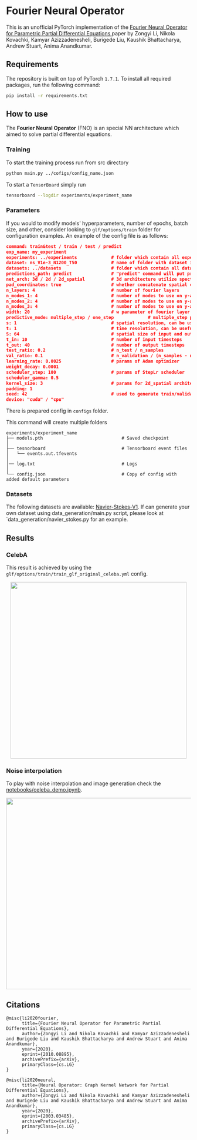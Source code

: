 # Fourier Neural Operator

This is an unofficial PyTorch implementation of the [Fourier Neural Operator for Parametric
Partial Differential Equations
](https://arxiv.org/pdf/2010.08895.pdf) paper by Zongyi Li, Nikola Kovachki, Kamyar Azizzadenesheli, Burigede Liu, Kaushik Bhattacharya, Andrew Stuart, Anima Anandkumar.


## Requirements

The repository is built on top of PyTorch `1.7.1`. 
To install all required packages, run the following command:

```bash
pip install -r requirements.txt
```

## How to use

The **Fourier Neural Operator** (FNO) is an special NN architecture which aimed to solve partial differential equations. 

### Training

To start the training process run from src directory

```bash
python main.py ../cofigs/config_name.json
```

To start a `TensorBoard` simply run

```bash
tensorboard --logdir experiments/experiment_name
```

### Parameters


If you would to modify models' hyperparameters, number of epochs, batch size, and other, 
consider looking to `glf/options/train` folder for configuration examples.
An example of the config file is as follows:

```json
command: train&test / train / test / predict 
exp_name: my_experiment                 
experiments: ../experiments             # folder which contain all experiments
dataset: ns_V1e-3_N1200_T50             # name of folder with dataset in appropriate format
datasets: ../datasets                   # folder which contain all datasets
predictions_path: predict               # "predict" command will put predictions into this folder in predictions folder
net_arch: 3d / 2d / 2d_spatial          # 3d architecture utilize spectral convolutions also with time axis, 2d_spatial use default 2d convolutions
pad_coordinates: true                   # whether concatenate spatial coordinates on time axis or not
n_layers: 4                             # number of fourier layers
n_modes_1: 4                            # number of modes to use on y-axis
n_modes_2: 4                            # number of modes to use on y-axis
n_modes_3: 4                            # number of modes to use on y-axis
width: 20                               # w parameter of fourier layer / number of channels
predictive_mode: multiple_step / one_step             # multiple_step predict t_out steps by one forward pass, one_step first predict next timestep then concatenate previous input steps with prediction repeating procedure t_out times; for more details see src/train.py
s: 1                                    # spatial resolution, can be usefull for test/prediction commands
t: 1                                    # time resolution, can be usefull for test/prediction commands
S: 64                                   # spatial size of input and output after downsampling
t_in: 10                                # number of input timesteps
t_out: 40                               # number of output timesteps
test_ratio: 0.2                         # n_test / n_samples
val_ratio: 0.1                          # n_validation / (n_samples - n_test) 
learning_rate: 0.0025                   # params of Adam optimizer
weight_decay: 0.0001
scheduler_step: 100                     # params of StepLr scheduler
scheduler_gamma: 0.5
kernel_size: 3                          # params for 2d_spatial architecture
padding: 1
seed: 42                                # used to generate train/validation/test split
device: "cuda" / "cpu"


```

There is prepared config in `configs` folder.


This command will create multiple folders

```
experiments/experiment_name
├── models.pth                              # Saved checkpoint
│   
├── tesnorboard                             # Tensorboard event files
│   └── events.out.tfevents
│
│── log.txt                                 # Logs
│
└── config.json                             # Copy of config with added default parameters
```

### Datasets

The following datasets are available: [Navier-Stokes-V1](https://drive.google.com/drive/folders/1KIU2v3GDFwey4tLVyEJW6Q4ImMwKIFxR?usp=sharing). 
If can generate your own dataset using data_generation/main.py script, please look at `data_generation/navier_stokes.py for an example.


## Results

### CelebA

This result is achieved by using the `glf/options/train/train_glf_original_celeba.yml` config.


<p align="center"><img src="imgs/celeba_example.jpg" width="480"\></p>


### Noise interpolation

To play with noise interpolation and image generation check the [notebooks/celeba_demo.ipynb](https://github.com/rakhimovv/GenerativeLatentFlow/blob/master/notebooks/celeba_demo.ipynb).

<p align="center"><img src="imgs/noise_example.png" width="520"\></p>

## Citations

```
@misc{li2020fourier,
      title={Fourier Neural Operator for Parametric Partial Differential Equations}, 
      author={Zongyi Li and Nikola Kovachki and Kamyar Azizzadenesheli and Burigede Liu and Kaushik Bhattacharya and Andrew Stuart and Anima Anandkumar},
      year={2020},
      eprint={2010.08895},
      archivePrefix={arXiv},
      primaryClass={cs.LG}
}

@misc{li2020neural,
      title={Neural Operator: Graph Kernel Network for Partial Differential Equations}, 
      author={Zongyi Li and Nikola Kovachki and Kamyar Azizzadenesheli and Burigede Liu and Kaushik Bhattacharya and Andrew Stuart and Anima Anandkumar},
      year={2020},
      eprint={2003.03485},
      archivePrefix={arXiv},
      primaryClass={cs.LG}
}
```
